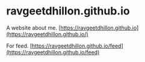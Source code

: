 # ravgeetdhillon.github.io
A website about me.
[https://ravgeetdhillon.github.io](https://ravgeetdhillon.github.io/)

For feed.
[https://ravgeetdhillon.github.io/feed](https://ravgeetdhillon.github.io/feed)
